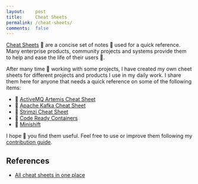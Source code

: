 ```yaml
---
layout:    post
title:     Cheat Sheets
permalink: /cheat-sheets/
comments:  false
---
```


[Cheat Sheets](https://en.wikipedia.org/wiki/Cheat_sheet) :bookmark: are a concise set of notes :pencil:
used for a quick reference. Many enterprise products, community projects and systems provide them to help and
ease the life of their users :couple:.

After many time :calendar: working with some projects, I have created my own cheet sheets for different projects
and products I use in my daily work. I share them here for anyone that needs a quick reference on some
of the following items:

* :bookmark: [ActiveMQ Artemis Cheat Sheet](/cheat-sheets/activemq-artemis)
* :bookmark: [Apache Kafka Cheat Sheet](/cheat-sheets/apache-kafka)
* :bookmark: [Strimzi Cheat Sheet](/cheat-sheets/strimzi)
* :bookmark: [Code Ready Containers](/cheat-sheets/crc)
* :bookmark: [Minishift](/cheat-sheets/minishift)

I hope :pray: you find them useful. Feel free to use or improve them
following my [contribution guide](/contributing).

## References

* [All cheat sheets in one place](http://www.cheat-sheets.org/)
